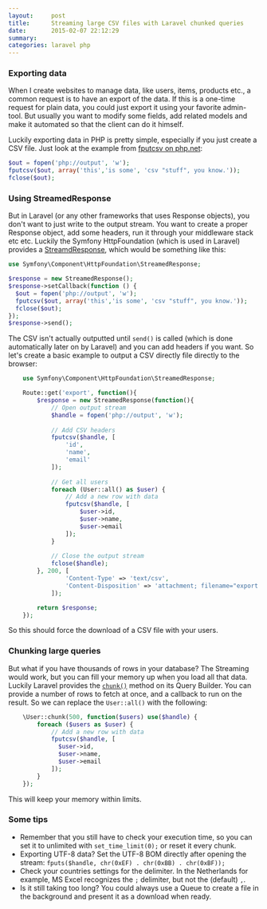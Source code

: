 ```yaml
---
layout:     post
title:      Streaming large CSV files with Laravel chunked queries
date:       2015-02-07 22:12:29
summary:    
categories: laravel php
---
```


### Exporting data
When I create websites to manage data, like users, items, products etc., a common request is to have an export of the data. If this is a one-time request for plain data, you could just export it using your favorite admin-tool. But usually you want to modify some fields, add related models and make it automated so that the client can do it himself.

Luckily exporting data in PHP is pretty simple, especially if you just create a CSV file. Just look at the example from [fputcsv on php.net](http://php.net/manual/en/function.fputcsv.php):

```php
$out = fopen('php://output', 'w');
fputcsv($out, array('this','is some', 'csv "stuff", you know.'));
fclose($out);
```

### Using StreamedResponse
But in Laravel (or any other frameworks that uses Response objects), you don't want to just write to the output stream. You want to create a proper Response object, add some headers, run it through your middleware stack etc etc. Luckily the Symfony HttpFoundation (which is used in Laravel) provides a [StreamdResponse](http://symfony.com/doc/current/components/http_foundation/introduction.html#streaming-a-response), which would be something like this:

```php
use Symfony\Component\HttpFoundation\StreamedResponse;

$response = new StreamedResponse();
$response->setCallback(function () {
  $out = fopen('php://output', 'w');
  fputcsv($out, array('this','is some', 'csv "stuff", you know.'));
  fclose($out);
});
$response->send();
```

The CSV isn't actually outputted until `send()` is called (which is done automatically later on by Laravel) and you can add headers if you want. So let's create a basic example to output a CSV directly file directly to the browser:

```php
    use Symfony\Component\HttpFoundation\StreamedResponse;

    Route::get('export', function(){
        $response = new StreamedResponse(function(){
            // Open output stream
            $handle = fopen('php://output', 'w');
            
            // Add CSV headers
            fputcsv($handle, [
                'id',
                'name', 
                'email'
            ]);
            
            // Get all users
            foreach (User::all() as $user) {
                // Add a new row with data
                fputcsv($handle, [
                    $user->id,
                    $user->name,
                    $user->email
                ]);
            }
            
            // Close the output stream
            fclose($handle);
        }, 200, [
                'Content-Type' => 'text/csv',
                'Content-Disposition' => 'attachment; filename="export.csv"',
            ]);

        return $response;
    });
```

So this should force the download of a CSV file with your users. 

### Chunking large queries
But what if you have thousands of rows in your database? The Streaming would work, but you can fill your memory up when you load all that data. Luckily Laravel provides the [`chunk()`](http://laravel.com/docs/5.0/queries#selects) method on its Query Builder. You can provide a number of rows to fetch at once, and a callback to run on the result. So we can replace the `User::all()` with the following:

```php
    \User::chunk(500, function($users) use($handle) {
        foreach ($users as $user) {
            // Add a new row with data
            fputcsv($handle, [
              $user->id,
              $user->name,
              $user->email
            ]);
        }
    });
```

This will keep your memory within limits. 

### Some tips
 - Remember that you still have to check your execution time, so you can set it to unlimited with `set_time_limit(0);` or reset it every chunk.
 - Exporting UTF-8 data? Set the UTF-8 BOM directly after opening the stream:
  `fputs($handle, chr(0xEF) . chr(0xBB) . chr(0xBF));`
 - Check your countries settings for the delimiter. In the Netherlands for example, MS Excel recognizes the `;` delimiter, but not the (default) `,`.
 - Is it still taking too long? You could always use a Queue to create a file in the background and present it as a download when ready.

